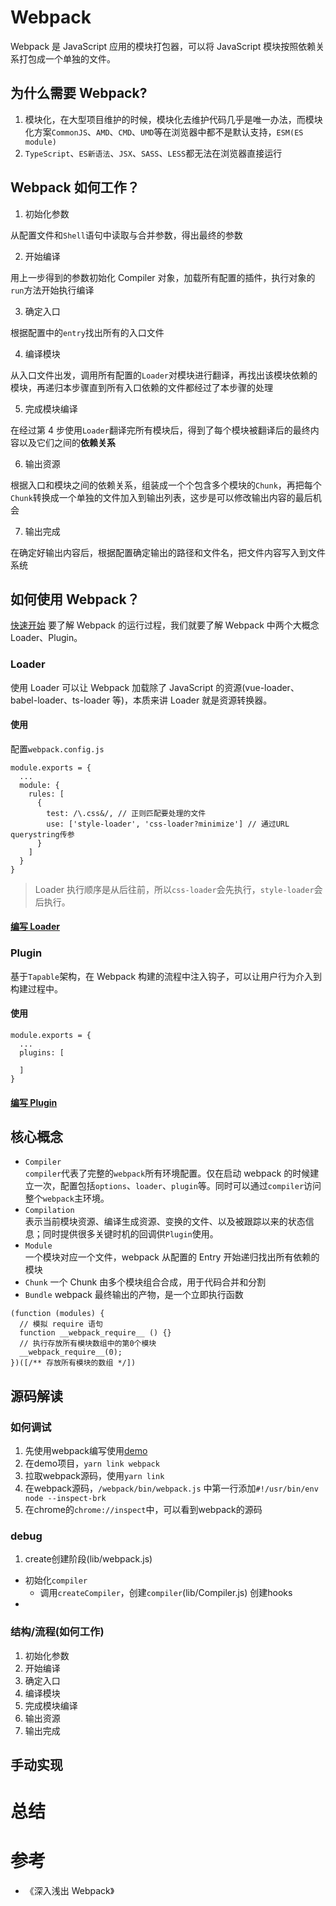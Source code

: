 # Webpack

Webpack 是 JavaScript 应用的模块打包器，可以将 JavaScript 模块按照依赖关系打包成一个单独的文件。

## 为什么需要 Webpack?

1. 模块化，在大型项目维护的时候，模块化去维护代码几乎是唯一办法，而模块化方案`CommonJS`、`AMD`、`CMD`、`UMD`等在浏览器中都不是默认支持，`ESM(ES module)`
2. `TypeScript`、`ES新语法`、`JSX`、`SASS`、`LESS`都无法在浏览器直接运行

## Webpack 如何工作？

1. 初始化参数

从配置文件和`Shell`语句中读取与合并参数，得出最终的参数

2. 开始编译

用上一步得到的参数初始化 Compiler 对象，加载所有配置的插件，执行对象的`run`方法开始执行编译

3. 确定入口

根据配置中的`entry`找出所有的入口文件

4. 编译模块

从入口文件出发，调用所有配置的`Loader`对模块进行翻译，再找出该模块依赖的模块，再递归本步骤直到所有入口依赖的文件都经过了本步骤的处理

5. 完成模块编译

在经过第 4 步使用`Loader`翻译完所有模块后，得到了每个模块被翻译后的最终内容以及它们之间的**依赖关系**

6. 输出资源

根据入口和模块之间的依赖关系，组装成一个个包含多个模块的`Chunk`，再把每个`Chunk`转换成一个单独的文件加入到输出列表，这步是可以修改输出内容的最后机会

7. 输出完成

在确定好输出内容后，根据配置确定输出的路径和文件名，把文件内容写入到文件系统

## 如何使用 Webpack？

[快速开始](./quickStart.md)
要了解 Webpack 的运行过程，我们就要了解 Webpack 中两个大概念 Loader、Plugin。

### Loader

使用 Loader 可以让 Webpack 加载除了 JavaScript 的资源(vue-loader、babel-loader、ts-loader 等)，本质来讲 Loader 就是资源转换器。

#### 使用

配置`webpack.config.js`

```
module.exports = {
  ...
  module: {
    rules: [
      {
        test: /\.css&/, // 正则匹配要处理的文件
        use: ['style-loader', 'css-loader?minimize'] // 通过URL querystring传参
      }
    ]
  }
}
```

> Loader 执行顺序是从后往前，所以`css-loader`会先执行，`style-loader`会后执行。

#### [编写 Loader](./编写Loader/index.md)

### Plugin

基于`Tapable`架构，在 Webpack 构建的流程中注入钩子，可以让用户行为介入到构建过程中。

#### 使用

```
module.exports = {
  ...
  plugins: [

  ]
}
```

#### [编写 Plugin](./编写Plugin/index.md)

## 核心概念

- `Compiler`  
  `compiler`代表了完整的`webpack`所有环境配置。仅在启动 webpack 的时候建立一次，配置包括`options`、`loader`、`plugin`等。同时可以通过`compiler`访问整个`webpack`主环境。
- `Compilation`  
  表示当前模块资源、编译生成资源、变换的文件、以及被跟踪以来的状态信息；同时提供很多关键时机的回调供`Plugin`使用。
- `Module`  
  一个模块对应一个文件，webpack 从配置的 Entry 开始递归找出所有依赖的模块
- `Chunk`
  一个 Chunk 由多个模块组合合成，用于代码合并和分割
- `Bundle`
  webpack 最终输出的产物，是一个立即执行函数

```
(function (modules) {
  // 模拟 require 语句
  function __webpack_require__ () {}
  // 执行存放所有模块数组中的第0个模块
  __webpack_require__(0);
})([/** 存放所有模块的数组 */])
```

## 源码解读
### 如何调试
1. 先使用webpack编写使用[demo](./webpack-demo)
2. 在demo项目，`yarn link webpack`
3. 拉取webpack源码，使用`yarn link`
4. 在webpack源码，`/webpack/bin/webpack.js` 中第一行添加`#!/usr/bin/env node --inspect-brk`
5. 在chrome的`chrome://inspect`中，可以看到webpack的源码

### debug
1. create创建阶段(lib/webpack.js)
  - 初始化`compiler`
    - 调用`createCompiler`，创建`compiler`(lib/Compiler.js)
    创建hooks
  - 

### 结构/流程(如何工作)

1. 初始化参数
2. 开始编译
3. 确定入口
4. 编译模块
5. 完成模块编译
6. 输出资源
7. 输出完成

## 手动实现

# 总结

# 参考

- 《深入浅出 Webpack》
